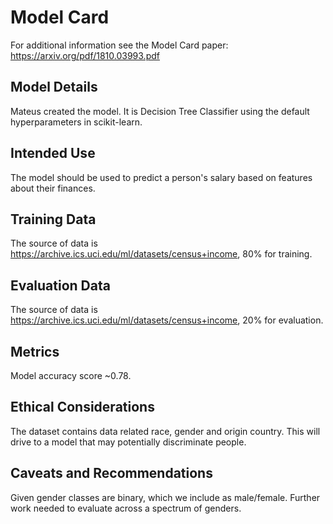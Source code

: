# Model Card

For additional information see the Model Card paper: https://arxiv.org/pdf/1810.03993.pdf

## Model Details
Mateus created the model. It is Decision Tree Classifier using the default hyperparameters in scikit-learn.

## Intended Use
The model should be used to predict a person's salary based on features about their finances.

## Training Data
The source of data is https://archive.ics.uci.edu/ml/datasets/census+income, 80% for training.

## Evaluation Data
The source of data is https://archive.ics.uci.edu/ml/datasets/census+income, 20% for evaluation.

## Metrics
Model accuracy score ~0.78.

## Ethical Considerations
The dataset contains data related race, gender and origin country. This will drive to a model that may potentially discriminate people.

## Caveats and Recommendations
Given gender classes are binary, which we include as male/female. Further work needed to evaluate across a spectrum of genders.